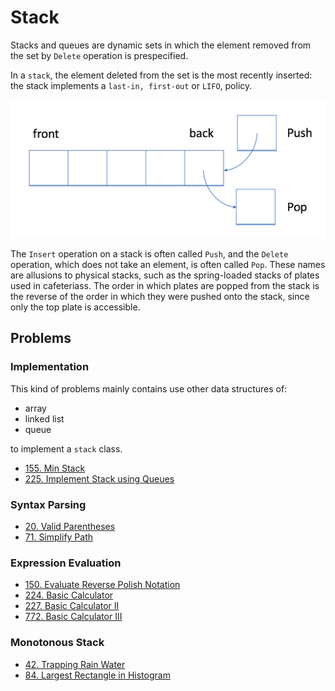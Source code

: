 # Stack

Stacks and queues are dynamic sets in which the element removed from the set by `Delete` operation is prespecified.

In a `stack`, the element deleted from the set is the most recently inserted: the stack implements a `last-in, first-out` or `LIFO`, policy.

![stack](images/stack.png)

The `Insert` operation on a stack is often called `Push`, and the `Delete` operation, which does not take an element, is often called `Pop`. These names are allusions to physical stacks, such as the spring-loaded stacks of plates used in cafeteriass. The order in which plates are popped from the stack is the reverse of the order in which they were pushed onto the stack, since only the top plate is accessible.

## Problems

### Implementation

This kind of problems mainly contains use other data structures of:

- array
- linked list
- queue

to implement a `stack` class.

- [155. Min Stack](https://leetcode-cn.com/problems/min-stack/)
- [225. Implement Stack using Queues](https://leetcode-cn.com/problems/implement-stack-using-queues/)

### Syntax Parsing

- [20. Valid Parentheses](https://leetcode-cn.com/problems/valid-parentheses/)
- [71. Simplify Path](https://leetcode-cn.com/problems/simplify-path/)

### Expression Evaluation 

- [150. Evaluate Reverse Polish Notation](https://leetcode-cn.com/problems/evaluate-reverse-polish-notation/)
- [224. Basic Calculator](https://leetcode-cn.com/problems/basic-calculator/)
- [227. Basic Calculator II](https://leetcode-cn.com/problems/basic-calculator-ii/)
- [772. Basic Calculator III](https://leetcode-cn.com/problems/basic-calculator-iii/)

### Monotonous Stack

- [42. Trapping Rain Water](https://leetcode-cn.com/problems/trapping-rain-water/)
- [84. Largest Rectangle in Histogram](https://leetcode-cn.com/problems/largest-rectangle-in-histogram/)

